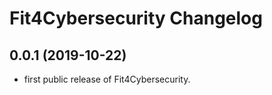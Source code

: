 Fit4Cybersecurity Changelog
===========================

## 0.0.1 (2019-10-22)

- first public release of Fit4Cybersecurity.

